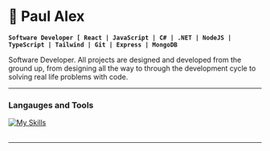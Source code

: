 # :rocket: Paul Alex

**`Software Developer [ React | JavaScript | C# | .NET | NodeJS | TypeScript | Tailwind | Git | Express | MongoDB `**


Software Developer. All projects are designed and developed
from the ground up, from designing all the way to through the development cycle to solving real life problems with code.

---

### Langauges and Tools

[![My Skills](https://skillicons.dev/icons?i=react,svelte,nodejs,ts,graphql,nextjs,tailwind,git,express,mongodb,java,vue,python,c#)](https://skillicons.dev)
<br />
<br />

---


